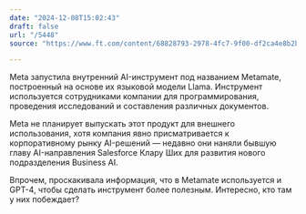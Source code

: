 ```yaml
---
date: "2024-12-08T15:02:43"
draft: false
url: "/5448"
source: "https://www.ft.com/content/68828793-2978-4fc7-9f00-df2ca4e8b2b0"

---
```


Meta запустила внутренний AI-инструмент под названием Metamate, построенный на основе их языковой модели Llama. Инструмент используется сотрудниками компании для программирования, проведения исследований и составления различных документов. 

Meta не планирует выпускать этот продукт для внешнего использования, хотя компания явно присматривается к корпоративному рынку AI-решений — недавно они наняли бывшую главу AI-направления Salesforce Клару Ших для развития нового подразделения Business AI.

Впрочем, проскакивала информация, что в Metamate используется и GPT-4, чтобы сделать инструмент более полезным. Интересно, кто там у них побеждает?
